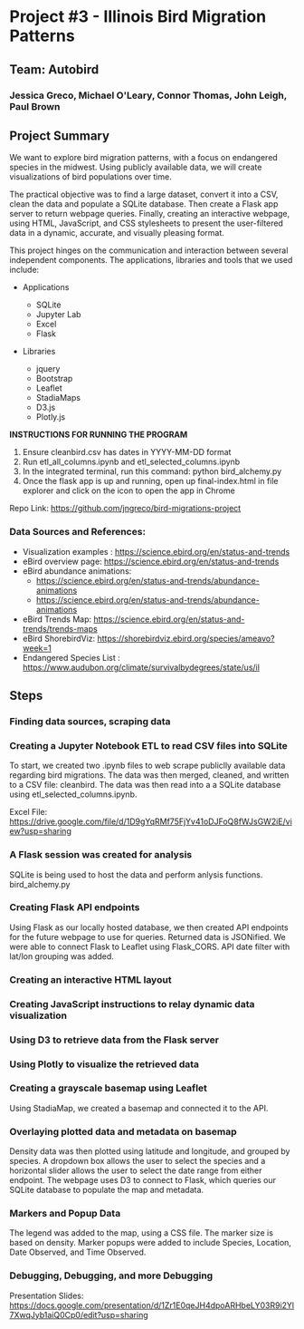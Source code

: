 # Project #3 - Illinois Bird Migration Patterns

## Team: Autobird
### Jessica Greco, Michael O'Leary, Connor Thomas, John Leigh, Paul Brown

## Project Summary
We want to explore bird migration patterns, with a focus on endangered species in the midwest. Using publicly available data, we will create visualizations of bird populations over time.

The practical objective was to find a large dataset, convert it into a CSV, clean the data and populate a SQLite database. Then create a Flask app server to return webpage queries. Finally, creating an interactive webpage, using HTML, JavaScript, and CSS stylesheets to present the user-filtered data in a dynamic, accurate, and visually pleasing format.

This project hinges on the communication and interaction between several independent components. The applications, libraries and tools that we used include:
- Applications
  - SQLite
  - Jupyter Lab
  - Excel
  - Flask

- Libraries
  - jquery
  - Bootstrap
  - Leaflet
  - StadiaMaps
  - D3.js
  - Plotly.js

**INSTRUCTIONS FOR RUNNING THE PROGRAM**
1.  Ensure cleanbird.csv has dates in YYYY-MM-DD format
2.  Run etl_all_columns.ipynb and etl_selected_columns.ipynb
3.  In the integrated terminal, run this command: python bird_alchemy.py
4.  Once the flask app is up and running, open up final-index.html in file explorer and click on the icon to open the app in Chrome

Repo Link: https://github.com/jngreco/bird-migrations-project 

### Data Sources and References:
- Visualization examples : https://science.ebird.org/en/status-and-trends 
- eBird overview page: https://science.ebird.org/en/status-and-trends
- eBird abundance animations: 
  - https://science.ebird.org/en/status-and-trends/abundance-animations 
  - https://science.ebird.org/en/status-and-trends/abundance-animations 
- eBird Trends Map: https://science.ebird.org/en/status-and-trends/trends-maps
- eBird ShorebirdViz:  https://shorebirdviz.ebird.org/species/ameavo?week=1
- Endangered Species List : https://www.audubon.org/climate/survivalbydegrees/state/us/il 


## Steps
### Finding data sources, scraping data
### Creating a Jupyter Notebook ETL to read CSV files into SQLite
To start, we created two .ipynb files to web scrape publiclly available data regarding bird migrations. The data was then merged, cleaned, and written to a CSV file: cleanbird.  The data was then read into a a SQLite database using etl_selected_columns.ipynb.

Excel File: https://drive.google.com/file/d/1D9gYqRMf75FjYv41oDJFoQ8fWJsGW2iE/view?usp=sharing 

### A Flask session was created for analysis
SQLite is being used to host the data and perform anlysis functions. bird_alchemy.py 
### Creating Flask API endpoints
Using Flask as our locally hosted database, we then created API endpoints for the future webpage to use for queries. Returned data is JSONified. We were able to connect Flask to Leaflet using Flask_CORS.
API date filter with lat/lon grouping was added.
### Creating an interactive HTML layout 
### Creating JavaScript instructions to relay dynamic data visualization
### Using D3 to retrieve data from the Flask server
### Using Plotly to visualize the retrieved data
### Creating a grayscale basemap using Leaflet
Using StadiaMap, we created a basemap and connected it to the API.
### Overlaying plotted data and metadata on basemap 
Density data was then plotted using latitude and longitude, and grouped by species. A dropdown box allows the user to select the species and a horizontal slider allows the user to select the date range from either endpoint. The webpage uses D3 to connect to Flask, which queries our SQLite database to populate the map and metadata.
### Markers and Popup Data
The legend was added to the map, using a CSS file. The marker size is based on density. Marker popups were added to include Species, Location, Date Observed, and Time Observed. 
### Debugging, Debugging, and more Debugging

Presentation Slides: https://docs.google.com/presentation/d/1Zr1E0qeJH4dpoARHbeLY03R9i2Yl7XwqJyb1aiQ0Cp0/edit?usp=sharing 
